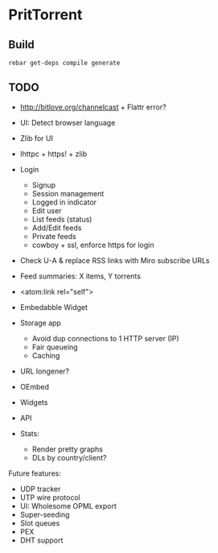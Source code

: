 PritTorrent
===========

Build
-----

```
rebar get-deps compile generate
```


TODO
----

* http://bitlove.org/channelcast + Flattr error?
* UI: Detect browser language
* Zlib for UI
* lhttpc + https! + zlib

* Login
  - Signup
  - Session management
  - Logged in indicator
  - Edit user
  - List feeds (status)
  - Add/Edit feeds
  - Private feeds
  - cowboy + ssl, enforce https for login

* Check U-A & replace RSS links with Miro subscribe URLs

* Feed summaries: X items, Y torrents
* <atom:link rel="self">

* Embedabble Widget

* Storage app
  - Avoid dup connections to 1 HTTP server (IP)
  - Fair queueing
  - Caching
* URL longener?
* OEmbed
* Widgets
* API

* Stats:
  - Render pretty graphs
  - DLs by country/client?

Future features:

* UDP tracker
* UTP wire protocol
* UI: Wholesome OPML export
* Super-seeding
* Slot queues
* PEX
* DHT support
